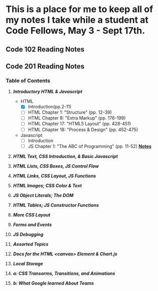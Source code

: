 # This is a place for me to keep all of my notes I take while a student at Code Fellows, May 3 - Sept 17th.

## Code 102 Reading Notes

## Code 201 Reading Notes
### Table of Contents
1. ***Introductory HTML & Javascript***

    - HTML
        - [x] Introduction(pp.2-11)
        - [ ] HTML Chapter 1: "Structure" (pp. 12-39)
        - [ ] HTML Chapter 8: "Extra Markup" (pp. 176-199)
        - [ ] HTML Chapter 17: "HTML5 Layout" (pp. 428-451)
        - [ ] HTML Chapter 18: "Process & Design" (pp. 452-475)
    - Javascript
        - [ ] Introduction
        - [ ] JS Chapter 1: "The ABC of Programming" (pp. 11-52)
    [**Notes**](reading-notes/class-01.md)
2. ***HTML Text, CSS Introduction, & Basic Javascript***
3. ***HTML Lists, CSS Boxes, JS Control Flow***
4. ***HTML Links, CSS Layout, JS Functions***
5. ***HTML Images; CSS Color & Text***
6. ***JS Object Literals; The DOM***
7. ***HTML Tables; JS Constructor Functions***
8. ***More CSS Layout***
9. ***Forms and Events***
10. ***JS Debugging***
11. ***Assorted Topics***
12. ***Docs for the HTML \<canvas\> Element & Chart.js***
13. ***Local Storage***
14. ***a: CSS Transorms, Transitions, and Animations***
14. ***b: What Google learned About Teams***